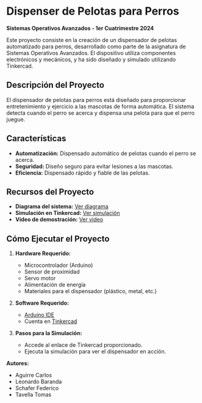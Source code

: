 # Dispenser de Pelotas para Perros

**Sistemas Operativos Avanzados - 1er Cuatrimestre 2024**

Este proyecto consiste en la creación de un dispensador de pelotas automatizado para perros, desarrollado como parte de la asignatura de Sistemas Operativos Avanzados. El dispositivo utiliza componentes electrónicos y mecánicos, y ha sido diseñado y simulado utilizando Tinkercad.

## Descripción del Proyecto

El dispensador de pelotas para perros está diseñado para proporcionar entretenimiento y ejercicio a las mascotas de forma automática. El sistema detecta cuando el perro se acerca y dispensa una pelota para que el perro juegue.

## Características

- **Automatización:** Dispensado automático de pelotas cuando el perro se acerca.
- **Seguridad:** Diseño seguro para evitar lesiones a las mascotas.
- **Eficiencia:** Dispensado rápido y fiable de las pelotas.

## Recursos del Proyecto

- **Diagrama del sistema:** [Ver diagrama](https://drive.google.com/file/d/1qxVx2fcrgF4NDB7BJoAurZPL_JA4fj-E/view?usp=sharing)
- **Simulación en Tinkercad:** [Ver simulación](https://www.tinkercad.com/things/acwHp4r1ZrT-soa-m1-dispenser-de-pelotas?sharecode=Y2EAJnKSRi-pMbbVZreHh1B5aWp_TPnF6DU_j-d6nuA)
- **Video de demostración:** [Ver video](https://youtube.com/shorts/BX6miEibM6w?si=mDF1sMZwEdoTPPE2)

## Cómo Ejecutar el Proyecto

1. **Hardware Requerido:**
   - Microcontrolador (Arduino)
   - Sensor de proximidad
   - Servo motor
   - Alimentación de energía
   - Materiales para el dispensador (plástico, metal, etc.)

2. **Software Requerido:**
   - [Arduino IDE](https://www.arduino.cc/en/software)
   - Cuenta en [Tinkercad](https://www.tinkercad.com)

3. **Pasos para la Simulación:**
   - Accede al enlace de Tinkercad proporcionado.
   - Ejecuta la simulación para ver el dispensador en acción.


**Autores:**  
- Aguirre Carlos 
- Leonardo Baranda
- Schafer Federico
- Tavella Tomas

